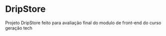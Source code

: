 # DripStore
 Projeto DripStore feito para avaliação final do modulo de front-end do curso geração tech
